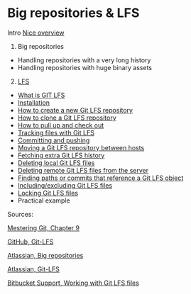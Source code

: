 # Big repositories & LFS

Intro [Nice overview](https://www.atlassian.com/git/tutorials/big-repositories)

1. Big repositories
- Handling repositories with a very long history
- Handling repositories with huge binary assets

2. [LFS](https://github.com/BeranLukas/Project-big-repositories-LFS/blob/main/GIT%20LFS.md)
- [What is GIT LFS](https://github.com/BeranLukas/Project-big-repositories-LFS/blob/main/GIT%20LFS.md#what-is-git-lfs)
- [Installation](https://github.com/BeranLukas/Project-big-repositories-LFS/blob/main/GIT%20LFS.md#instalation)
- [How to create a new Git LFS repository](https://github.com/BeranLukas/Project-big-repositories-LFS/blob/main/GIT%20LFS.md#how-to-create-a-new-git-lfs-repository)
- [How to clone a Git LFS repository](https://github.com/BeranLukas/Project-big-repositories-LFS/blob/main/GIT%20LFS.md#how-to-clone-a-git-lfs-repository)
- [How to pull up and check out](https://github.com/BeranLukas/Project-big-repositories-LFS/blob/main/GIT%20LFS.md#how-to-pull-up-and-check-oout)
- [Tracking files with Git LFS](https://github.com/BeranLukas/Project-big-repositories-LFS/blob/main/GIT%20LFS.md#tracking-files-with-git-lfs)
- [Committing and pushing](https://github.com/BeranLukas/Project-big-repositories-LFS/blob/main/GIT%20LFS.md#committing-and-pushing)
- [Moving a Git LFS repository between hosts](https://github.com/BeranLukas/Project-big-repositories-LFS/blob/main/GIT%20LFS.md#moving-a-git-lfs-repository-between-hosts)
- [Fetching extra Git LFS history](https://github.com/BeranLukas/Project-big-repositories-LFS/blob/main/GIT%20LFS.md#fetching-extra-git-lfs-history)
- [Deleting local Git LFS files](https://github.com/BeranLukas/Project-big-repositories-LFS/blob/main/GIT%20LFS.md#deleting-local-git-lfs-files)
- [Deleting remote Git LFS files from the server](https://github.com/BeranLukas/Project-big-repositories-LFS/blob/main/GIT%20LFS.md#deleting-remote-git-lfs-files-from-the-server)
- [Finding paths or commits that reference a Git LFS object](https://github.com/BeranLukas/Project-big-repositories-LFS/blob/main/GIT%20LFS.md#finding-paths-or-commits-that-reference-a-git-lfs-object)
- [Including/excluding Git LFS files](https://github.com/BeranLukas/Project-big-repositories-LFS/blob/main/GIT%20LFS.md#includingexcluding-git-lfs-files)
- [Locking Git LFS files](https://github.com/BeranLukas/Project-big-repositories-LFS/blob/main/GIT%20LFS.md#locking-git-lfs-files)
- Practical example

Sources:

 [Mestering Git, Chapter 9](https://www.packtpub.com/product/mastering-git/9781783553754)

 [GitHub, Git-LFS](https://github.com/git-lfs/git-lfs/wiki)

 [Atlassian, Big repositories](https://www.atlassian.com/git/tutorials/big-repositories)

 [Atlassian, Git-LFS](https://www.atlassian.com/git/tutorials/git-lfs)

 [Bitbucket Support, Working with Git LFS files](https://confluence.atlassian.com/bitbucketserver/working-with-git-lfs-files-970595880.html)

